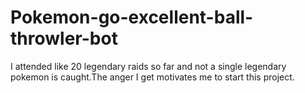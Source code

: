 # Pokemon-go-excellent-ball-throwler-bot
I attended like 20 legendary raids so far and not a single legendary pokemon is caught.The anger I  get motivates me to start this project.

